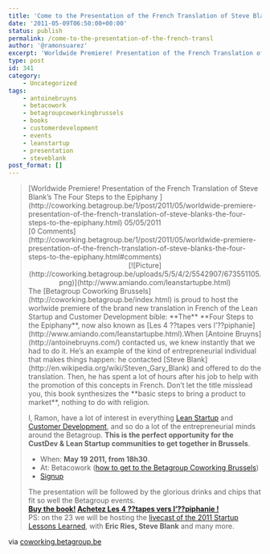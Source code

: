 ```yaml
---
title: 'Come to the Presentation of the French Translation of Steve Blank&#8217;s The Four Steps to the Epiphany &#8211; Coworking Brussels &#8211; Bruxelles Coworking &#8211; Brussel BetaGroup Betacowork'
date: '2011-05-09T06:50:00+00:00'
status: publish
permalink: /come-to-the-presentation-of-the-french-transl
author: '@ramonsuarez'
excerpt: 'Worldwide Premiere! Presentation of the French Translation of Steve Blank''s The Four Steps to the Epiphany 05/05/2011 0 Comments The Betagroup Coworking Brussels is proud to host the worlwide premiere of the brand new translation in French of the ...'
type: post
id: 341
category:
    - Uncategorized
tags:
    - antoinebruyns
    - betacowork
    - betagroupcoworkingbrussels
    - books
    - customerdevelopment
    - events
    - leanstartup
    - presentation
    - steveblank
post_format: []
---
```

> <div>[Worldwide Premiere! Presentation of the French Translation of Steve Blank’s The Four Steps to the Epiphany ](http://coworking.betagroup.be/1/post/2011/05/worldwide-premiere-presentation-of-the-french-translation-of-steve-blanks-the-four-steps-to-the-epiphany.html) 05/05/2011</div><div>[0 Comments](http://coworking.betagroup.be/1/post/2011/05/worldwide-premiere-presentation-of-the-french-translation-of-steve-blanks-the-four-steps-to-the-epiphany.html#comments)</div><div><div><div style="text-align:center;">[![Picture](http://coworking.betagroup.be/uploads/5/5/4/2/5542907/673551105.png)](http://www.amiando.com/leanstartupbe.html)  
>  </div></div><div class="paragraph editable-text" style="text-align:left;">The [Betagroup Coworking Brussels](http://coworking.betagroup.be/index.html) is proud to host the worlwide premiere of the brand new translation in French of the Lean Startup and Customer Development bible: **The** **Four Steps to the Epiphany**, now also known as [Les 4 ??tapes vers l’??piphanie](http://www.amiando.com/leanstartupbe.html).When [Antoine Bruyns](http://antoinebruyns.com/) contacted us, we knew instantly that we had to do it. He’s an example of the kind of entrepreneurial individual that makes things happen: he contacted [Steve Blank](http://en.wikipedia.org/wiki/Steven_Gary_Blank) and offered to do the translation. Then, he has spent a lot of hours after his job to help with the promotion of this concepts in French. Don’t let the title misslead you, this book synthesizes the **basic steps to bring a product to market**, nothing to do with religion.
> 
> I, Ramon, have a lot of interest in everything [Lean Startup](http://en.wikipedia.org/wiki/Lean_Startup) and [Customer Development](http://en.wikipedia.org/wiki/Steven_Gary_Blank#Customer_Development), and so do a lot of the entrepreneurial minds around the Betagroup. **This is the perfect opportunity for the CustDev &amp; Lean Startup communities to get together in Brussels**.
> 
> - When: **May 19 2011, from 18h30**.
> - At: Betacowork ([how to get to the Betagroup Coworking Brussels](http://coworking.betagroup.be/contact.html))
> - [Signup](http://www.amiando.com/leanstartupbe.html?page=528895#EventRegistrationPanel)
> 
> The presentation will be followed by the glorious drinks and chips that fit so well the Betagroup events.  
> **[Buy the book!](http://developpementclient.fr/le-livre/) [Achetez Les 4 ??tapes vers l’??piphanie !](http://developpementclient.fr/le-livre/)**  
> PS: on the 23 we will be hosting the [livecast of the 2011 Startup Lessons Learned](http://sll11brusimulcast.eventbrite.com/), with **Eric Ries, Steve Blank** and many more.
> 
> </div></div>

via [coworking.betagroup.be](http://coworking.betagroup.be/1/post/2011/05/worldwide-premiere-presentation-of-the-french-translation-of-steve-blanks-the-four-steps-to-the-epiphany.html)</div><div></div></div>